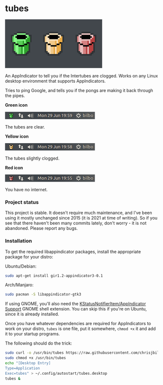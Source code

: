 # tubes #

<img src="https://raw.githubusercontent.com/chrisjbillington/tubes/master/logo.png"
width="320" height="160" />

An AppIndicator to tell you if the Intertubes are clogged. Works on any Linux desktop
environment that supports AppIndicators.

Tries to ping Google, and tells you if the pongs are making it back through the pipes.

**Green icon**

![green-example.png](https://raw.githubusercontent.com/chrisjbillington/tubes/master/green-example.png)

The tubes are clear.

**Yellow icon**

![yellow-example.png](https://raw.githubusercontent.com/chrisjbillington/tubes/master/yellow-example.png)

The tubes slightly clogged.

**Red icon**

![red-example.png](https://raw.githubusercontent.com/chrisjbillington/tubes/master/red-example.png)

You have no internet.

### Project status ###

This project is stable. It doesn't require much maintenance, and I've been using it
mostly unchanged since 2015 (it is 2021 at time of writing). So if you see that there
haven't been many commits lately, don't worry - it is not abandoned. Please report any
bugs.

### Installation ###

To get the required libappindicator packages, install the appropriate package for your
distro:

Ubuntu/Debian:
```bash
sudo apt-get install gir1.2-appindicator3-0.1
```

Arch/Manjaro:
```bash
sudo pacman -S libappindicator-gtk3
```

If using GNOME, you'll also need  the [KStatusNotifierItem/AppIndicator
Support](https://extensions.gnome.org/extension/615/appindicator-support/) GNOME shell
extension. You can skip this if you're on Ubuntu, since it is already installed.

Once you have whatever dependencies are required for AppIndicators to work on your
distro, `tubes` is one file, put it somewhere, `chmod +x` it and add it to your startup
programs.

The following should do the trick:

```bash
sudo curl -o /usr/bin/tubes https://raw.githubusercontent.com/chrisjbillington/tubes/master/tubes
sudo chmod +x /usr/bin/tubes
echo "[Desktop Entry]
Type=Application
Exec=tubes" > ~/.config/autostart/tubes.desktop
tubes &
```
